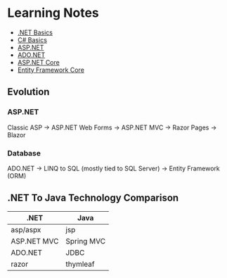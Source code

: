 # Learning Notes

- [.NET Basics](dotnet-basics.md)
- [C# Basics](csharp.md)
- [ASP.NET](asp.net.md)
- [ADO.NET](ado.net.md)
- [ASP.NET Core](asp.net.core.md)
- [Entity Framework Core](./EntityFrameworkConsoleProject/README.md)

## Evolution

### ASP.NET

Classic ASP
  -> ASP.NET Web Forms
    -> ASP.NET MVC
      -> Razor Pages
        -> Blazor

### Database

ADO.NET
  -> LINQ to SQL (mostly tied to SQL Server)
    -> Entity Framework (ORM)

## .NET To Java Technology Comparison

|.NET|Java|
|---|---|
|asp/aspx|jsp|
|ASP.NET MVC| Spring MVC|
|ADO.NET|JDBC|
|razor|thymleaf|
